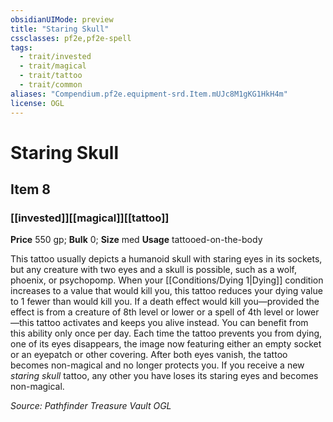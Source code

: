 ```yaml
---
obsidianUIMode: preview
title: "Staring Skull"
cssclasses: pf2e,pf2e-spell
tags:
  - trait/invested
  - trait/magical
  - trait/tattoo
  - trait/common
aliases: "Compendium.pf2e.equipment-srd.Item.mUJc8M1gKG1HkH4m"
license: OGL
---
```

# Staring Skull
## Item 8
### [[invested]][[magical]][[tattoo]]


**Price** 550 gp; 
**Bulk** 0; **Size** med
**Usage** tattooed-on-the-body

This tattoo usually depicts a humanoid skull with staring eyes in its sockets, but any creature with two eyes and a skull is possible, such as a wolf, phoenix, or psychopomp. When your [[Conditions/Dying 1|Dying]] condition increases to a value that would kill you, this tattoo reduces your dying value to 1 fewer than would kill you. If a death effect would kill you—provided the effect is from a creature of 8th level or lower or a spell of 4th level or lower—this tattoo activates and keeps you alive instead. You can benefit from this ability only once per day. Each time the tattoo prevents you from dying, one of its eyes disappears, the image now featuring either an empty socket or an eyepatch or other covering. After both eyes vanish, the tattoo becomes non-magical and no longer protects you. If you receive a new _staring skull_ tattoo, any other you have loses its staring eyes and becomes non-magical.

*Source: Pathfinder Treasure Vault*
*OGL*